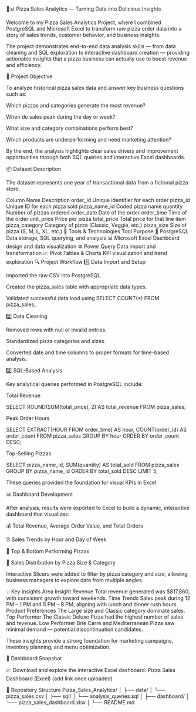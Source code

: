 🍕📊 Pizza Sales Analytics — Turning Data into Delicious Insights

Welcome to my Pizza Sales Analytics Project, where I combined PostgreSQL and Microsoft Excel to transform raw pizza order data into a story of sales trends, customer behavior, and business insights.

The project demonstrates end-to-end data analysis skills — from data cleaning and SQL exploration to interactive dashboard creation — providing actionable insights that a pizza business can actually use to boost revenue and efficiency.

🎯 Project Objective

To analyze historical pizza sales data and answer key business questions such as:

Which pizzas and categories generate the most revenue?

When do sales peak during the day or week?

What size and category combinations perform best?

Which products are underperforming and need marketing attention?

By the end, the analysis highlights clear sales drivers and improvement opportunities through both SQL queries and interactive Excel dashboards.

📦 Dataset Description

The dataset represents one year of transactional data from a fictional pizza store.

Column Name	Description
order_id	Unique identifier for each order
pizza_id	Unique ID for each pizza sold
pizza_name_id	Coded pizza name
quantity	Number of pizzas ordered
order_date	Date of the order
order_time	Time of the order
unit_price	Price per pizza
total_price	Total price for that line item
pizza_category	Category of pizza (Classic, Veggie, etc.)
pizza_size	Size of pizza (S, M, L, XL, etc.)
🧰 Tools & Technologies
Tool	Purpose
🐘 PostgreSQL	Data storage, SQL querying, and analysis
📊 Microsoft Excel	Dashboard design and data visualization
⚙️ Power Query	Data import and transformation
📈 Pivot Tables & Charts	KPI visualization and trend exploration
🔍 Project Workflow
1️⃣ Data Import and Setup

Imported the raw CSV into PostgreSQL.

Created the pizza_sales table with appropriate data types.

Validated successful data load using SELECT COUNT(*) FROM pizza_sales;.

2️⃣ Data Cleaning

Removed rows with null or invalid entries.

Standardized pizza categories and sizes.

Converted date and time columns to proper formats for time-based analysis.

3️⃣ SQL-Based Analysis

Key analytical queries performed in PostgreSQL include:

Total Revenue

SELECT ROUND(SUM(total_price), 2) AS total_revenue FROM pizza_sales;


Peak Order Hours

SELECT EXTRACT(HOUR FROM order_time) AS hour, COUNT(order_id) AS order_count
FROM pizza_sales
GROUP BY hour
ORDER BY order_count DESC;


Top-Selling Pizzas

SELECT pizza_name_id, SUM(quantity) AS total_sold
FROM pizza_sales
GROUP BY pizza_name_id
ORDER BY total_sold DESC
LIMIT 5;


These queries provided the foundation for visual KPIs in Excel.

📊 Dashboard Development

After analysis, results were exported to Excel to build a dynamic, interactive dashboard that visualizes:

💰 Total Revenue, Average Order Value, and Total Orders

⏰ Sales Trends by Hour and Day of Week

🍕 Top & Bottom Performing Pizzas

📏 Sales Distribution by Pizza Size & Category

Interactive Slicers were added to filter by pizza category and size, allowing business managers to explore data from multiple angles.

💡 Key Insights
Area	Insight
Revenue	Total revenue generated was $817,860, with consistent growth toward weekends.
Time Trends	Sales peak during 12 PM – 1 PM and 5 PM – 8 PM, aligning with lunch and dinner rush hours.
Product Preferences	The Large size and Classic category dominate sales.
Top Performer	The Classic Deluxe Pizza had the highest number of sales and revenue.
Low Performer	Brie Carre and Mediterranean Pizza saw minimal demand — potential discontinuation candidates.

These insights provide a strong foundation for marketing campaigns, inventory planning, and menu optimization.

🧾 Dashboard Snapshot

📈 Download and explore the interactive Excel dashboard:
Pizza Sales Dashboard (Excel)
 (add link once uploaded)

📁 Repository Structure
Pizza_Sales_Analytics/
│
├── data/
│   └── pizza_sales.csv
│
├── sql/
│   └── analysis_queries.sql
│
├── dashboard/
│   └── pizza_sales_dashboard.xlsx
│
└── README.md

